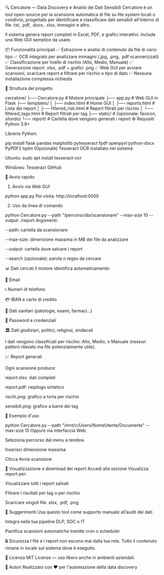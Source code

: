 🔍 Cercatore — Data Discovery e Analisi dei Dati Sensibili
Cercatore è un tool open-source per la scansione automatica di file su file system locali o condivisi, progettato per identificare e classificare dati sensibili all'interno di file .txt, .pdf, .docx, .xlsx, immagini e altro.

Il sistema genera report completi in Excel, PDF, e grafici interattivi. Include una Web GUI semplice da usare.

📦 Funzionalità principali
✅ Estrazione e analisi di contenuto da file di vario tipo
✅ OCR integrato per analizzare immagini (.jpg, .png, .pdf scannerizzati)
✅ Classificazione per livello di rischio (Alto, Medio, Manuale)
✅ Generazione report .xlsx, .pdf + grafici .png
✅ Web GUI per avviare scansioni, scaricare report e filtrare per rischio o tipo di dato
✅ Nessuna installazione complessa richiesta

📁 Struttura del progetto

cercatore/
├── Cercatore.py             # Motore principale
├── app.py                   # Web GUI in Flask
├── templates/
│   ├── index.html           # Home GUI
│   ├── reports.html         # Lista dei report
│   ├── filtered_risk.html   # Report filtrati per rischio
│   └── filtered_tags.html   # Report filtrati per tag
├── static/                  # (opzionale: favicon, sfondo)
└── report/                  # Cartella dove vengono generati i report
⚙️ Requisiti
Python 3.8+

Librerie Python:

pip install flask pandas matplotlib pytesseract fpdf openpyxl python-docx PyPDF2 tqdm
(Opzionale) Tesseract OCR installato nel sistema:

Ubuntu: sudo apt install tesseract-ocr

Windows: Tesseract GitHub

🚀 Avvio rapido
1. Avvio via Web GUI

python app.py
Poi visita: http://localhost:5000

2. Uso da linea di comando

python Cercatore.py --path "/percorso/da/scansionare" --max-size 10 --output ./report
Argomenti:

--path: cartella da scansionare

--max-size: dimensione massima in MB dei file da analizzare

--output: cartella dove salvare i report

--search (opzionale): parola o regex da cercare

📊 Dati cercati
Il motore identifica automaticamente:

📧 Email

📞 Numeri di telefono

💳 IBAN e carte di credito

🧬 Dati sanitari (patologie, esami, farmaci…)

🔐 Password e credenziali

🏛️ Dati giudiziari, politici, religiosi, sindacali

I dati vengono classificati per rischio: Alto, Medio, o Manuale (nessun pattern rilevato ma file potenzialmente utile).

📈 Report generati

Ogni scansione produce:

report.xlsx: dati completi

report.pdf: riepilogo sintetico

rischi.png: grafico a torta per rischio

sensibili.png: grafico a barre dei tag

🧠 Esempio d'uso

python Cercatore.py --path "/mnt/c/Users/NomeUtente/Documents" --max-size 15
Oppure via interfaccia Web:

Seleziona percorso dal menu a tendina

Inserisci dimensione massima

Clicca Avvia scansione

📂 Visualizzazione e download dei report
Accedi alla sezione Visualizza report per:

Visualizzare tutti i report salvati

Filtrare i risultati per tag o per rischio

Scaricare singoli file .xlsx, .pdf, .png

💬 Suggerimenti
Usa questo tool come supporto manuale all’audit dei dati

Integra nella tua pipeline DLP, SOC o IT

Pianifica scansioni automatiche tramite cron o scheduler

🔒 Sicurezza
I file e i report non escono mai dalla tua rete. Tutto il contenuto rimane in locale sul sistema dove è eseguito.

📜 Licenza
MIT License — uso libero anche in ambienti aziendali.

🤝 Autori
Realizzato con ❤️ per l'automazione della data discovery 
